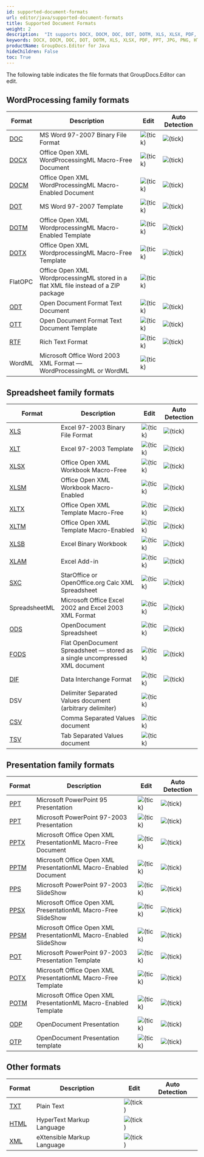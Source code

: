 ```yaml
---
id: supported-document-formats
url: editor/java/supported-document-formats
title: Supported Document Formats
weight: 2
description:  "It supports DOCX, DOCM, DOC, DOT, DOTM, XLS, XLSX, PDF, PPT, JPG, PNG, HTML, EML and many more"
keywords: DOCX, DOCM, DOC, DOT, DOTM, XLS, XLSX, PDF, PPT, JPG, PNG, HTML, EML
productName: GroupDocs.Editor for Java
hideChildren: False
toc: True
---
```


The following table indicates the file formats that GroupDocs.Editor can edit.

## WordProcessing family formats

| Format | Description | Edit | Auto Detection |
| --- | --- | --- | --- |
| [DOC](https://docs.fileformat.com/word-processing/doc/) | MS Word 97-2007 Binary File Format | ![(tick)](editor/net/images/check.png) | ![(tick)](editor/net/images/check.png) |
| [DOCX](https://docs.fileformat.com/word-processing/docx/) | Office Open XML WordProcessingML Macro-Free Document | ![(tick)](editor/net/images/check.png) | ![(tick)](editor/net/images/check.png) |
| [DOCM](https://docs.fileformat.com/word-processing/docm/) | Office Open XML WordProcessingML Macro-Enabled Document | ![(tick)](editor/net/images/check.png) | ![(tick)](editor/net/images/check.png) |
| [DOT](https://docs.fileformat.com/word-processing/dot/) | MS Word 97-2007 Template | ![(tick)](editor/net/images/check.png) | ![(tick)](editor/net/images/check.png) |
| [DOTM](https://docs.fileformat.com/word-processing/dotm/) | Office Open XML WordprocessingML Macro-Enabled Template | ![(tick)](editor/net/images/check.png) | ![(tick)](editor/net/images/check.png) |
| [DOTX](https://docs.fileformat.com/word-processing/dotx/) | Office Open XML WordprocessingML Macro-Free Template | ![(tick)](editor/net/images/check.png) | ![(tick)](editor/net/images/check.png) |
| FlatOPC | Office Open XML WordprocessingML stored in a flat XML file instead of a ZIP package | ![(tick)](editor/net/images/check.png) |   |
| [ODT](https://docs.fileformat.com/word-processing/odt/) | Open Document Format Text Document | ![(tick)](editor/net/images/check.png) | ![(tick)](editor/net/images/check.png) |
| [OTT](https://docs.fileformat.com/word-processing/ott/) | Open Document Format Text Document Template | ![(tick)](editor/net/images/check.png) | ![(tick)](editor/net/images/check.png) |
| [RTF](https://docs.fileformat.com/word-processing/rtf/) | Rich Text Format | ![(tick)](editor/net/images/check.png) | ![(tick)](editor/net/images/check.png) |
| WordML | Microsoft Office Word 2003 XML Format — WordProcessingML or WordML | ![(tick)](editor/net/images/check.png) |   |

## Spreadsheet family formats

| Format | Description | Edit | Auto Detection |
| --- | --- | --- | --- |
| [XLS](https://docs.fileformat.com/spreadsheet/xls/) | Excel 97-2003 Binary File Format | ![(tick)](editor/net/images/check.png) | ![(tick)](editor/net/images/check.png) |
| [XLT](https://docs.fileformat.com/spreadsheet/xlt/) | Excel 97-2003 Template | ![(tick)](editor/net/images/check.png) | ![(tick)](editor/net/images/check.png) |
| [XLSX](https://docs.fileformat.com/spreadsheet/xlsx/) | Office Open XML Workbook Macro-Free | ![(tick)](editor/net/images/check.png) | ![(tick)](editor/net/images/check.png) |
| [XLSM](https://docs.fileformat.com/spreadsheet/xlsm/) | Office Open XML Workbook Macro-Enabled | ![(tick)](editor/net/images/check.png) | ![(tick)](editor/net/images/check.png) |
| [XLTX](https://docs.fileformat.com/spreadsheet/xltx/) | Office Open XML Template Macro-Free | ![(tick)](editor/net/images/check.png) | ![(tick)](editor/net/images/check.png) |
| [XLTM](https://docs.fileformat.com/spreadsheet/xltm/) | Office Open XML Template Macro-Enabled | ![(tick)](editor/net/images/check.png) | ![(tick)](editor/net/images/check.png) |
| [XLSB](https://docs.fileformat.com/spreadsheet/xlsb/) | Excel Binary Workbook | ![(tick)](editor/net/images/check.png) | ![(tick)](editor/net/images/check.png) |
| [XLAM](https://docs.fileformat.com/spreadsheet/xlam/) | Excel Add-in | ![(tick)](editor/net/images/check.png) | ![(tick)](editor/net/images/check.png) |
| [SXC](https://docs.fileformat.com/spreadsheet/sxc/) | StarOffice or OpenOffice.org Calc XML Spreadsheet | ![(tick)](editor/net/images/check.png) | ![(tick)](editor/net/images/check.png) |
| SpreadsheetML | Microsoft Office Excel 2002 and Excel 2003 XML Format | ![(tick)](editor/net/images/check.png) | ![(tick)](editor/net/images/check.png) |
| [ODS](https://docs.fileformat.com/spreadsheet/ods/) | OpenDocument Spreadsheet | ![(tick)](editor/net/images/check.png) | ![(tick)](editor/net/images/check.png) |
| [FODS](https://docs.fileformat.com/spreadsheet/fods/) | Flat OpenDocument Spreadsheet — stored as a single uncompressed XML document | ![(tick)](editor/net/images/check.png) | ![(tick)](editor/net/images/check.png) |
| [DIF](https://docs.fileformat.com/spreadsheet/dif/) | Data Interchange Format | ![(tick)](editor/net/images/check.png) | ![(tick)](editor/net/images/check.png) |
| DSV | Delimiter Separated Values document (arbitrary delimiter) | ![(tick)](editor/net/images/check.png) |   |
| [CSV](https://docs.fileformat.com/spreadsheet/csv/) | Comma Separated Values document | ![(tick)](editor/net/images/check.png) |   |
| [TSV](https://docs.fileformat.com/spreadsheet/tsv/) | Tab Separated Values document | ![(tick)](editor/net/images/check.png) |   |

## Presentation family formats

| Format | Description | Edit | Auto Detection |
| --- | --- | --- | --- |
| [PPT](https://wiki.fileformat.com/presentation/ppt/) | Microsoft PowerPoint 95 Presentation | ![(tick)](editor/net/images/check.png) | ![(tick)](editor/net/images/check.png) |
| [PPT](https://wiki.fileformat.com/presentation/ppt/) | Microsoft PowerPoint 97-2003 Presentation | ![(tick)](editor/net/images/check.png) | ![(tick)](editor/net/images/check.png) |
| [PPTX](https://wiki.fileformat.com/presentation/pptx/) | Microsoft Office Open XML PresentationML Macro-Free Document | ![(tick)](editor/net/images/check.png) | ![(tick)](editor/net/images/check.png) |
| [PPTM](https://wiki.fileformat.com/presentation/pptm/) | Microsoft Office Open XML PresentationML Macro-Enabled Document | ![(tick)](editor/net/images/check.png) | ![(tick)](editor/net/images/check.png) |
| [PPS](https://wiki.fileformat.com/presentation/pps/) | Microsoft PowerPoint 97-2003 SlideShow | ![(tick)](editor/net/images/check.png) | ![(tick)](editor/net/images/check.png) |
| [PPSX](https://wiki.fileformat.com/presentation/ppsx/) | Microsoft Office Open XML PresentationML Macro-Free SlideShow | ![(tick)](editor/net/images/check.png) | ![(tick)](editor/net/images/check.png) |
| [PPSM](https://wiki.fileformat.com/presentation/ppsm/) | Microsoft Office Open XML PresentationML Macro-Enabled SlideShow | ![(tick)](editor/net/images/check.png) | ![(tick)](editor/net/images/check.png) |
| [POT](https://wiki.fileformat.com/presentation/pot/) | Microsoft PowerPoint 97-2003 Presentation Template | ![(tick)](editor/net/images/check.png) | ![(tick)](editor/net/images/check.png) |
| [POTX](https://wiki.fileformat.com/presentation/potx/) | Microsoft Office Open XML PresentationML Macro-Free Template | ![(tick)](editor/net/images/check.png) | ![(tick)](editor/net/images/check.png) |
| [POTM](https://wiki.fileformat.com/presentation/potm/) | Microsoft Office Open XML PresentationML Macro-Enabled Template | ![(tick)](editor/net/images/check.png) | ![(tick)](editor/net/images/check.png) |
| [ODP](https://wiki.fileformat.com/presentation/odp/) | OpenDocument Presentation | ![(tick)](editor/net/images/check.png) | ![(tick)](editor/net/images/check.png) |
| [OTP](https://wiki.fileformat.com/presentation/otp/) | OpenDocument Presentation template | ![(tick)](editor/net/images/check.png) | ![(tick)](editor/net/images/check.png) |

## Other formats

| Format | Description | Edit | Auto Detection |
| --- | --- | --- | --- |
| [TXT](https://docs.fileformat.com/word-processing/txt/) | Plain Text | ![(tick)](editor/net/images/check.png) |   |
| [HTML](https://docs.fileformat.com/web/html/) | HyperText Markup Language | ![(tick)](editor/net/images/check.png) |   |
| [XML](https://docs.fileformat.com/web/xml/) | eXtensible Markup Language | ![(tick)](editor/net/images/check.png) |   |
